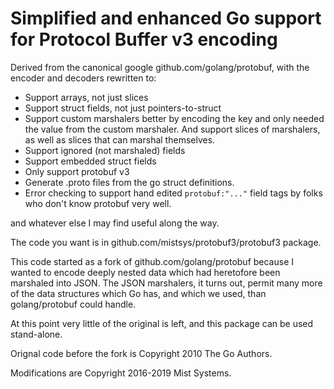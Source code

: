 # Simplified and enhanced Go support for Protocol Buffer v3 encoding

Derived from the canonical google github.com/golang/protobuf, with
the encoder and decoders rewritten to:

- Support arrays, not just slices
- Support struct fields, not just pointers-to-struct 
- Support custom marshalers better by encoding the key and only needed the value
  from the custom marshaler. And support slices of marshalers, as well as slices
  that can marshal themselves.
- Support ignored (not marshaled) fields
- Support embedded struct fields
- Only support protobuf v3
- Generate .proto files from the go struct definitions.
- Error checking to support hand edited `protobuf:"..."` field tags by folks who
  don't know protobuf very well.

and whatever else I may find useful along the way.

The code you want is in github.com/mistsys/protobuf3/protobuf3 package.

This code started as a fork of github.com/golang/protobuf because I wanted
to encode deeply nested data which had heretofore been marshaled into JSON.
The JSON marshalers, it turns out, permit many more of the data structures
which Go has, and which we used, than golang/protobuf could handle.

At this point very little of the original is left, and this package can
be used stand-alone.

Orignal code before the fork is Copyright 2010 The Go Authors.

Modifications are Copyright 2016-2019 Mist Systems.


